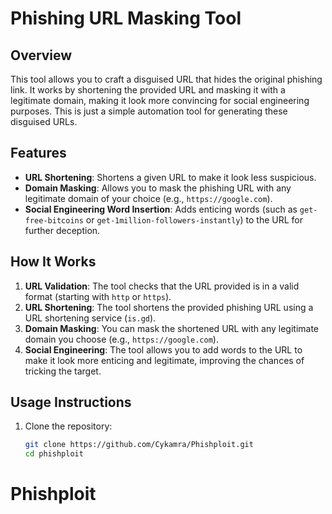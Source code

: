 # Phishing URL Masking Tool

## Overview
This tool allows you to craft a disguised URL that hides the original phishing link. It works by shortening the provided URL and masking it with a legitimate domain, making it look more convincing for social engineering purposes. This is just a simple automation tool for generating these disguised URLs.

## Features
- **URL Shortening**: Shortens a given URL to make it look less suspicious.
- **Domain Masking**: Allows you to mask the phishing URL with any legitimate domain of your choice (e.g., `https://google.com`).
- **Social Engineering Word Insertion**: Adds enticing words (such as `get-free-bitcoins` or `get-1million-followers-instantly`) to the URL for further deception.

## How It Works
1. **URL Validation**: The tool checks that the URL provided is in a valid format (starting with `http` or `https`).
2. **URL Shortening**: The tool shortens the provided phishing URL using a URL shortening service (`is.gd`).
3. **Domain Masking**: You can mask the shortened URL with any legitimate domain you choose (e.g., `https://google.com`).
4. **Social Engineering**: The tool allows you to add words to the URL to make it look more enticing and legitimate, improving the chances of tricking the target.

## Usage Instructions
1. Clone the repository:
   ```bash
   git clone https://github.com/Cykamra/Phishploit.git
   cd phishploit 
# Phishploit
